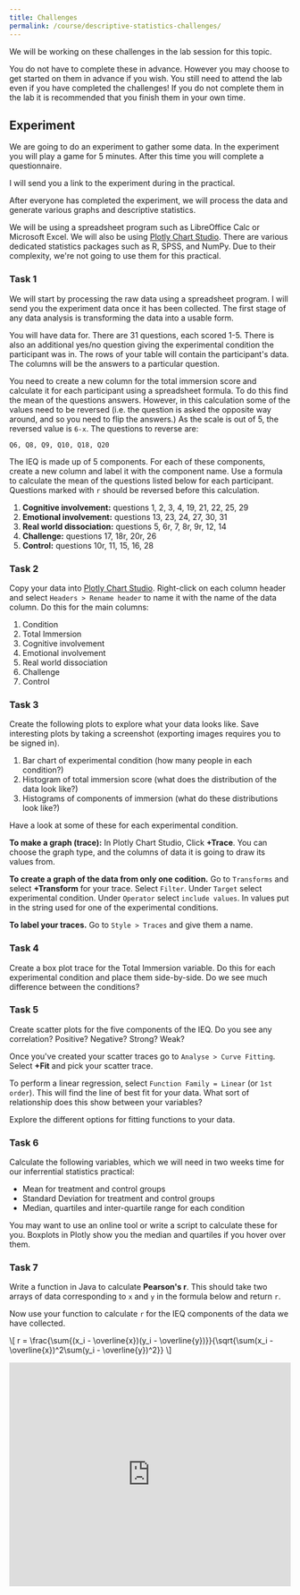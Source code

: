 ```yaml
---
title: Challenges
permalink: /course/descriptive-statistics-challenges/
---
```


We will be working on these challenges in the lab session for this topic.

You do not have to complete these in advance. However you may choose to get started on them in advance if you wish. You still need to attend the lab even if you have completed the challenges! If you do not complete them in the lab it is recommended that you finish them in your own time.

## Experiment

We are going to do an experiment to gather some data. In the experiment you will play a game for 5 minutes. After this time you will complete a questionnaire.

I will send you a link to the experiment during in the practical.

After everyone has completed the experiment, we will process the data and generate various graphs and descriptive statistics.

We will be using a spreadsheet program such as LibreOffice Calc or Microsoft Excel. We will also be using [Plotly Chart Studio](https://plotly.com/chart-studio/). There are various dedicated statistics packages such as R, SPSS, and NumPy. Due to their complexity, we're not going to use them for this practical.

### Task 1

We will start by processing the raw data using a spreadsheet program. I will send you the experiment data once it has been collected. The first stage of any data analysis is transforming the data into a usable form.

You will have data for. There are 31 questions, each scored 1-5. There is also an additional yes/no question giving the experimental condition the participant was in. The rows of your table will contain the participant's data. The columns will be the answers to a particular question.

You need to create a new column for the total immersion score and calculate it for each participant using a spreadsheet formula. To do this find the mean of the questions answers. However, in this calculation some of the values need to be reversed (i.e. the question is asked the opposite way around, and so you need to flip the answers.) As the scale is out of 5, the reversed value is `6-x`. The questions to reverse are:

    Q6, Q8, Q9, Q10, Q18, Q20

The IEQ is made up of 5 components. For each of these components, create a new column and label it with the component name. Use a formula to calculate the mean of the questions listed below for each participant. Questions marked with `r` should be reversed before this calculation.

1. **Cognitive involvement:** questions 1, 2, 3, 4, 19, 21, 22, 25, 29
2. **Emotional involvement:** questions 13, 23, 24, 27, 30, 31
3. **Real world dissociation:** questions 5, 6r, 7, 8r, 9r, 12, 14
4. **Challenge:** questions 17, 18r, 20r, 26
5. **Control:** questions 10r, 11, 15, 16, 28

### Task 2

Copy your data into [Plotly Chart Studio](https://plotly.com/chart-studio/). Right-click on each column header and select `Headers > Rename header` to name it with the name of the data column. Do this for the main columns:

1. Condition
2. Total Immersion
3. Cognitive involvement
4. Emotional involvement
5. Real world dissociation
6. Challenge
7. Control

### Task 3

Create the following plots to explore what your data looks like. Save interesting plots by taking a screenshot (exporting images requires you to be signed in).

1. Bar chart of experimental condition (how many people in each condition?)
2. Histogram of total immersion score (what does the distribution of the data look like?)
3. Histograms of components of immersion (what do these distributions look like?)

Have a look at some of these for each experimental condition.

**To make a graph (trace):** In Plotly Chart Studio, Click **+Trace**. You can choose the graph type, and the columns of data it is going to draw its values from.

**To create a graph of the data from only one codition.** Go to `Transforms` and select **+Transform** for your trace. Select `Filter`. Under `Target` select experimental condition. Under `Operator` select `include values`. In values put in the string used for one of the experimental conditions.

**To label your traces.** Go to `Style > Traces` and give them a name.

### Task 4

Create a box plot trace for the Total Immersion variable. Do this for each experimental condition and place them side-by-side. Do we see much difference between the conditions?

### Task 5

Create scatter plots for the five components of the IEQ. Do you see any correlation? Positive? Negative? Strong? Weak?

Once you've created your scatter traces go to `Analyse > Curve Fitting`. Select **+Fit** and pick your scatter trace.

To perform a linear regression, select `Function Family = Linear` (or `1st order`). This will find the line of best fit for your data. What sort of relationship does this show between your variables?

Explore the different options for fitting functions to your data. 

### Task 6

Calculate the following variables, which we will need in two weeks time for our inferrential statistics practical:

* Mean for treatment and control groups
* Standard Deviation for treatment and control groups
* Median, quartiles and inter-quartile range for each condition

You may want to use an online tool or write a script to calculate these for you. Boxplots in Plotly show you the median and quartiles if you hover over them.

### Task 7

Write a function in Java to calculate **Pearson's r**. This should take two arrays of data corresponding to `x` and `y` in the formula below and return `r`.

Now use your function to calculate `r` for the IEQ components of the data we have collected.

<script id="MathJax-script" src="https://cdn.jsdelivr.net/npm/mathjax@3/es5/tex-mml-chtml.js"></script>

<p class="math">\[ r = \frac{\sum{(x_i - \overline{x})(y_i - \overline{y})}}{\sqrt{\sum(x_i - \overline{x})^2\sum(y_i - \overline{y})^2}} \]</p>

<iframe height="400px" width="100%" src="https://repl.it/@davidgundry/MathsForCSDescriptiveStatsPearsonsR?lite=true" scrolling="no" frameborder="no" allowtransparency="true" allowfullscreen="true" sandbox="allow-forms allow-pointer-lock allow-popups allow-same-origin allow-scripts allow-modals"></iframe>